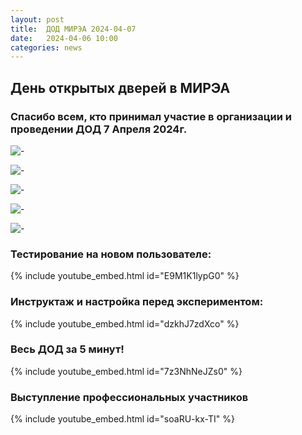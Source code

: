 ```yaml
---
layout: post
title:  ДОД МИРЭА 2024-04-07
date:   2024-04-06 10:00
categories: news
---
```



## День открытых дверей в МИРЭА

### Спасибо всем, кто принимал участие в организации и проведении ДОД 7 Апреля 2024г. 


![-](https://i.ibb.co/hmZnggY/070424.jpg)

![-](https://i.ibb.co/9pk8Y3x/IMG-20240407-111933.jpg)

![-](https://i.ibb.co/N1fDZLh/IMG-20240407-123240-1.jpg)

![-](https://i.ibb.co/bvYWBJj/IMG-20240407-121508-1.jpg)

![-](https://i.ibb.co/3Ryqr1G/IMG-20240407-131014.jpg)

### Тестирование на новом пользователе:
{% include youtube_embed.html id="E9M1K1lypG0" %}


### Инструктаж и настройка перед экспериментом:
{% include youtube_embed.html id="dzkhJ7zdXco" %}

### Весь ДОД за 5 минут!
{% include youtube_embed.html id="7z3NhNeJZs0" %}

### Выступление профессиональных участников
{% include youtube_embed.html id="soaRU-kx-TI" %}
